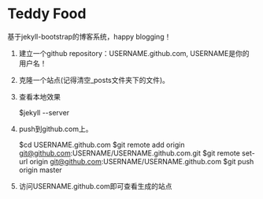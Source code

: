 # Teddy Food

基于jekyll-bootstrap的博客系统，happy blogging！

1. 建立一个github repository：USERNAME.github.com, USERNAME是你的用户名！
2. 克隆一个站点(记得清空\_posts文件夹下的文件)。
3. 查看本地效果


    $jekyll --server

4. push到github.com上。


    $cd USERNAME.github.com
    $git remote add origin git@github.com:USERNAME/USERNAME.github.com.git
    $git remote set-url origin git@github.com:USERNAME/USERNAME.github.com
    $git push origin master

5. 访问USERNAME.github.com即可查看生成的站点
